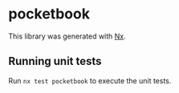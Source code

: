 # pocketbook

This library was generated with [Nx](https://nx.dev).

## Running unit tests

Run `nx test pocketbook` to execute the unit tests.
